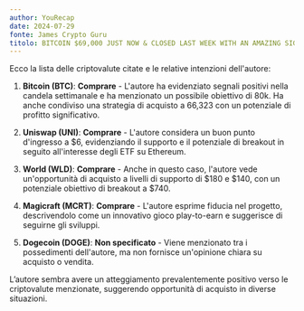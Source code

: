 ```yaml
---
author: YouRecap
date: 2024-07-29
fonte: James Crypto Guru
titolo: BITCOIN $69,000 JUST NOW & CLOSED LAST WEEK WITH AN AMAZING SIGNAL
---
```


Ecco la lista delle criptovalute citate e le relative intenzioni dell'autore:

1. **Bitcoin (BTC)**: **Comprare** - L'autore ha evidenziato segnali positivi nella candela settimanale e ha menzionato un possibile obiettivo di 80k. Ha anche condiviso una strategia di acquisto a 66,323 con un potenziale di profitto significativo.

2. **Uniswap (UNI)**: **Comprare** - L'autore considera un buon punto d'ingresso a $6, evidenziando il supporto e il potenziale di breakout in seguito all'interesse degli ETF su Ethereum.

3. **World (WLD)**: **Comprare** - Anche in questo caso, l'autore vede un'opportunità di acquisto a livelli di supporto di $180 e $140, con un potenziale obiettivo di breakout a $740.

4. **Magicraft (MCRT)**: **Comprare** - L'autore esprime fiducia nel progetto, descrivendolo come un innovativo gioco play-to-earn e suggerisce di seguirne gli sviluppi.

5. **Dogecoin (DOGE)**: **Non specificato** - Viene menzionato tra i possedimenti dell'autore, ma non fornisce un'opinione chiara su acquisto o vendita.

L’autore sembra avere un atteggiamento prevalentemente positivo verso le criptovalute menzionate, suggerendo opportunità di acquisto in diverse situazioni.
